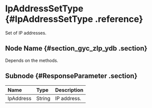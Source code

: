 # IpAddressSetType {#IpAddressSetType .reference}

Set of IP addresses.

## Node Name {#section_gyc_zlp_ydb .section}

Depends on the methods.

## Subnode {#ResponseParameter .section}

|Name|Type|Description|
|:---|:---|:----------|
|IpAddress|String|IP address.|

